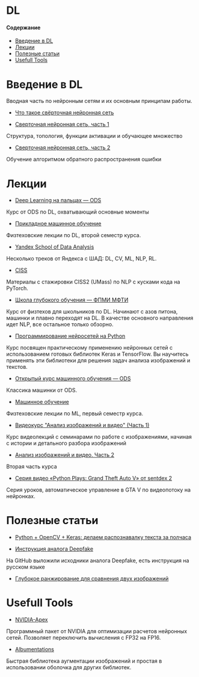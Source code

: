 # DL

#### Содержание
* [Введение в DL](#overview)
* [Лекции](#lectures)
* [Полезные статьи](#papers)
* [Usefull Tools](#tools)

# Введение в DL <a class="anchor" id="overview"></a>

Вводная часть по нейронным сетям и их основным принципам работы.

* [Что такое свёрточная нейронная сеть](https://habr.com/ru/post/309508/)

* [Сверточная нейронная сеть, часть 1](https://habr.com/ru/post/348000/)

Структура, топология, функции активации и обучающее множество

* [Сверточная нейронная сеть, часть 2](https://habr.com/ru/post/348028/)

Обучение алгоритмом обратного распространения ошибки


# Лекции <a class="anchor" id="lectures"></a>

* [Deep Learning на пальцах — ODS](https://dlcourse.ai/)

Курс от ODS по DL, охватывающий основные моменты 

* [Прикладное машинное обучение](https://www.youtube.com/playlist?list=PL4_hYwCyhAvZeq93ssEUaR47xhvs7IhJM)

Физтеховские лекции по DL, второй семестр курса.

* [Yandex School of Data Analysis](https://github.com/yandexdataschool)

Несколько треков от Яндекса с ШАД: DL, CV, ML, NLP, RL.

* [CISS](https://github.com/text-machine-lab/ciss2_materials)

Материалы с стажировки CISS2 (UMass) по NLP с кусками кода на PyTorch.

* [Школа глубокого обучения — ФПМИ МФТИ](https://www.dlschool.org/)

Курс от физтехов для школьников по DL. Начинают с азов питона, машинки и плавно переходят на DL. В качестве основного направления идет NLP, все остальное только обзорно.

* [Программирование нейросетей на Python](https://www.asozykin.ru/courses/nnpython)

Курс посвящен практическому применению нейронных сетей с использованием готовых библиотек Keras и TensorFlow. Вы научитесь применять эти библиотеки для решения задач анализа изображений и текстов.

* [Открытый курс машинного обучения — ODS](https://habr.com/ru/company/ods/blog/322626/)

Классика машинки от ODS.

* [Машинное обучение](https://www.youtube.com/playlist?list=PL4_hYwCyhAvasRqzz4w562ce0esEwS0Mt)

Физтеховские лекции по ML, первый семестр курса.

* [Видеокурс "Анализ изображений и видео" (Часть 1)](https://vk.com/page-54530371_53318842)

Курс видеолекций с семинарами по работе с изображениями, начиная с истории и детального разбора изображений

* [Анализ изображений и видео. Часть 2](https://vk.com/proglib/computer_vision?w=wall-54530371_199134)

Вторая часть курса

* [Серия видео «Python Plays: Grand Theft Auto V» от sentdex 2](https://vk.com/proglib/computer_vision?w=wall-54530371_137309)

Серия уроков, автоматическое управление в GTA V по видеопотоку на нейронках.


# Полезные статьи <a class="anchor" id="papers"></a>

* [Python + OpenCV + Keras: делаем распознавалку текста за полчаса](https://habr.com/ru/post/466565/)

* [Инструкция аналога Deepfake](https://habr.com/ru/news/t/466141/)

На GitHub выложили исходники аналога Deepfake, есть инструкция на русском языке

* [Глубокое ранжирование для сравнения двух изображений](https://habr.com/ru/post/457928/)

# Usefull Tools <a class="anchor" id="tools"></a>

* [NVIDIA-Apex](https://github.com/NVIDIA/apex)

Программный пакет от NVIDIA для оптимизации расчетов нейронных сетей. Позволяет переключить вычисления с FP32 на FP16.

* [Albumentations](https://github.com/albu/albumentations)

Быстрая библиотека аугментации изображений и простая в использовании оболочка для других библиотек.
